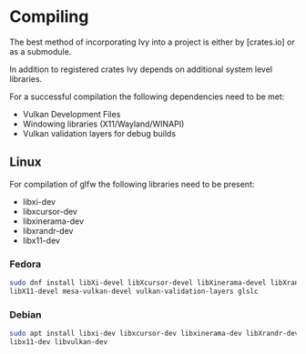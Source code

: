 # Compiling

The best method of incorporating Ivy into a project is either by [crates.io] or
as a submodule.

In addition to registered crates Ivy depends on additional system level
libraries.

For a successful compilation the following dependencies need to be met:
- Vulkan Development Files
- Windowing libraries (X11/Wayland/WINAPI)
- Vulkan validation layers for debug builds

## Linux


For compilation of glfw the following libraries need to be present:
- libxi-dev
- libxcursor-dev
- libxinerama-dev
- libxrandr-dev
- libx11-dev


### Fedora
```sh
sudo dnf install libXi-devel libXcursor-devel libXinerama-devel libXrandr-devel
libX11-devel mesa-vulkan-devel vulkan-validation-layers glslc
```

### Debian
```sh
sudo apt install libxi-dev libxcursor-dev libxinerama-dev libXrandr-devel
libx11-dev libvulkan-dev
```
